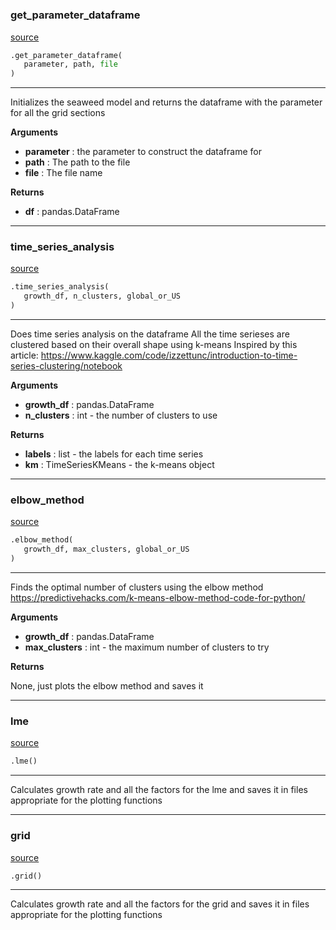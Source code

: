 #


### get_parameter_dataframe
[source](https://github.com/allfed/Seaweed-Growth-Model/blob/master/src/processing/postprocessing.py/#L19)
```python
.get_parameter_dataframe(
   parameter, path, file
)
```

---
Initializes the seaweed model and returns the dataframe with the parameter
for all the grid sections

**Arguments**

* **parameter**  : the parameter to construct the dataframe for
* **path**  : The path to the file
* **file**  : The file name


**Returns**

* **df**  : pandas.DataFrame


----


### time_series_analysis
[source](https://github.com/allfed/Seaweed-Growth-Model/blob/master/src/processing/postprocessing.py/#L39)
```python
.time_series_analysis(
   growth_df, n_clusters, global_or_US
)
```

---
Does time series analysis on the dataframe
All the time serieses are clustered based on their
overall shape using k-means
Inspired by this article:
https://www.kaggle.com/code/izzettunc/introduction-to-time-series-clustering/notebook

**Arguments**

* **growth_df**  : pandas.DataFrame
* **n_clusters**  : int - the number of clusters to use


**Returns**

* **labels**  : list - the labels for each time series
* **km**  : TimeSeriesKMeans - the k-means object


----


### elbow_method
[source](https://github.com/allfed/Seaweed-Growth-Model/blob/master/src/processing/postprocessing.py/#L70)
```python
.elbow_method(
   growth_df, max_clusters, global_or_US
)
```

---
Finds the optimal number of clusters using the elbow method
https://predictivehacks.com/k-means-elbow-method-code-for-python/

**Arguments**

* **growth_df**  : pandas.DataFrame
* **max_clusters**  : int - the maximum number of clusters to try


**Returns**

None, just plots the elbow method and saves it

----


### lme
[source](https://github.com/allfed/Seaweed-Growth-Model/blob/master/src/processing/postprocessing.py/#L112)
```python
.lme()
```

---
Calculates growth rate and all the factors for the lme
and saves it in files appropriate for the plotting functions

----


### grid
[source](https://github.com/allfed/Seaweed-Growth-Model/blob/master/src/processing/postprocessing.py/#L146)
```python
.grid()
```

---
Calculates growth rate and all the factors for the grid
and saves it in files appropriate for the plotting functions
